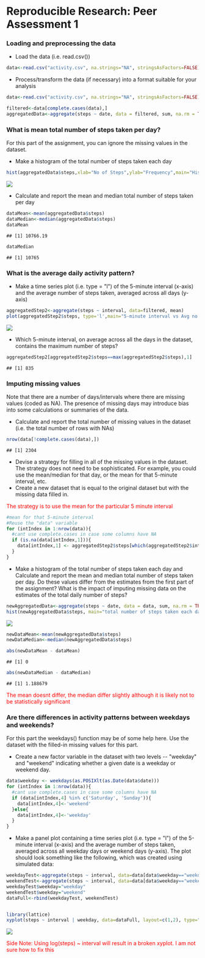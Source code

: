 # Reproducible Research: Peer Assessment 1


### Loading and preprocessing the data
* Load the data (i.e. read.csv())

```r
data<-read.csv("activity.csv", na.strings="NA", stringsAsFactors=FALSE)
```
* Process/transform the data (if necessary) into a format suitable for your analysis

```r
data<-read.csv("activity.csv", na.strings="NA", stringsAsFactors=FALSE)

filtered<-data[complete.cases(data),]
aggregatedData<-aggregate(steps ~ date, data = filtered, sum, na.rm = TRUE)
```

### What is mean total number of steps taken per day?
For this part of the assignment, you can ignore the missing values in the dataset.

* Make a histogram of the total number of steps taken each day  

```r
hist(aggregatedData$steps,xlab="No of Steps",ylab="Frequency",main="Histogram of the total number of steps taken each day  ")
```

![](PA1_template_files/figure-html/unnamed-chunk-3-1.png) 

* Calculate and report the mean and median total number of steps taken per day

```r
dataMean<-mean(aggregatedData$steps)
dataMedian<-median(aggregatedData$steps)
dataMean
```

```
## [1] 10766.19
```

```r
dataMedian
```

```
## [1] 10765
```

### What is the average daily activity pattern?
* Make a time series plot (i.e. type = "l") of the 5-minute interval (x-axis) and the average number of steps taken, averaged across all days (y-axis)

```r
aggregatedStep2<-aggregate(steps ~ interval, data=filtered, mean)
plot(aggregatedStep2$steps, type='l',main="5-minute interval vs Avg no. of steps", xlab="Interval",ylab="Steps")
```

![](PA1_template_files/figure-html/unnamed-chunk-5-1.png) 

* Which 5-minute interval, on average across all the days in the dataset, contains the maximum number of steps?

```r
aggregatedStep2[aggregatedStep2$steps==max(aggregatedStep2$steps),1]
```

```
## [1] 835
```

### Imputing missing values
Note that there are a number of days/intervals where there are missing values (coded as NA). The presence of missing days may introduce bias into some calculations or summaries of the data.

* Calculate and report the total number of missing values in the dataset (i.e. the total number of rows with NAs)

```r
nrow(data[!complete.cases(data),])
```

```
## [1] 2304
```
* Devise a strategy for filling in all of the missing values in the dataset. The strategy does not need to be sophisticated. For example, you could use the mean/median for that day, or the mean for that 5-minute interval, etc.
* Create a new dataset that is equal to the original dataset but with the missing data filled in.

<font color='red'>The strategy is to use the mean for the particular 5 minute interval</font>


```r
#mean for that 5-minute interval
#Reuse the "data" variable
for (intIndex in 1:nrow(data)){
  #cant use complete.cases in case some columns have NA
  if (is.na(data[intIndex,1])){
    data[intIndex,1] <- aggregatedStep2$steps[which(aggregatedStep2$interval == data[intIndex,3])]
  }
}
```

* Make a histogram of the total number of steps taken each day and Calculate and report the mean and median total number of steps taken per day. Do these values differ from the estimates from the first part of the assignment? What is the impact of imputing missing data on the estimates of the total daily number of steps?

```r
newAggregatedData<-aggregate(steps ~ date, data = data, sum, na.rm = TRUE)
hist(newAggregatedData$steps, main="total number of steps taken each day (missing values replaced)", xlab="Number of Steps", ylab="frequency")
```

![](PA1_template_files/figure-html/unnamed-chunk-9-1.png) 

```r
newDataMean<-mean(newAggregatedData$steps)
newDataMedian<-median(newAggregatedData$steps)

abs(newDataMean - dataMean)
```

```
## [1] 0
```

```r
abs(newDataMedian - dataMedian)
```

```
## [1] 1.188679
```
<font color='red'>The mean doesnt differ, the median differ slightly although it is likely not to be statistically significant</font>

### Are there differences in activity patterns between weekdays and weekends?

For this part the weekdays() function may be of some help here. Use the dataset with the filled-in missing values for this part.

* Create a new factor variable in the dataset with two levels -- "weekday" and "weekend" indicating whether a given date is a weekday or weekend day.

```r
data$weekday <- weekdays(as.POSIXlt(as.Date(data$date)))
for (intIndex in 1:nrow(data)){
  #cant use complete.cases in case some columns have NA
  if (data[intIndex,4] %in% c('Saturday', 'Sunday')){
    data[intIndex,4]<-'weekend'
  }else{
    data[intIndex,4]<-'weekday'
  }
}
```

* Make a panel plot containing a time series plot (i.e. type = "l") of the 5-minute interval (x-axis) and the average number of steps taken, averaged across all weekday days or weekend days (y-axis). The plot should look something like the following, which was created using simulated data:

```r
weekdayTest<-aggregate(steps ~ interval, data=data[data$weekday=="weekday",], mean)
weekendTest<-aggregate(steps ~ interval, data=data[data$weekday=="weekend",], mean)
weekdayTest$weekday="weekday"
weekendTest$weekday="weekend"
dataFull<-rbind(weekdayTest, weekendTest)


library(lattice)
xyplot(steps ~ interval | weekday, data=dataFull, layout=c(1,2), type="l",ylab="Number of steps", xlab="Interval", log=10)
```

![](PA1_template_files/figure-html/unnamed-chunk-11-1.png) 

<font color=red>Side Note: Using log(steps) ~ interval will result in a broken xyplot. I am not sure how to fix this</font>
